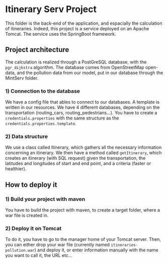 # Itinerary Serv Project
This folder is the back-end of the application, and espacially the calculation of itineraries. Indeed, this project is a service deployed on an Apache Tomcat. The service uses the SpringBoot framework.

## Project architecture
The calculation is realized through a PostGreSQL database, with the `pgr_dijkstra` algorithm. The database comes from OpenStreetMap open-data, and the pollution data from our model, put in our database through the MintServ folder.

### 1) Connection to the database
We have a config file that ables to connect to our databases. A template is written in our resources.
We have 4 different databases, depending on the transportation (routing_cars, routing_pedestrians...). You have to create a `credentials.properties` with the same structure as the `credentials.properties.template`.

### 2) Data structure
We use a class called Itinerary, which gathers all the necessary information concerning an itinerary. We then have a method called `getItinerary`, which creates an itinerary (with SQL request) given the transportation, the latitudes and longitudes of start and end point, and a criteria (faster or healthier).

## How to deploy it
### 1) Build your project with maven
You have to build the project with maven, to create a target folder, where a war file is created in.

### 2) Deploy it on Tomcat
To do it, you have to go to the manager home of your Tomcat server. Then, you can either drop your war file (currently named `itineraries-pollution.war`) and deploy it, or enter information manually with the name you want to call it, the URL etc...